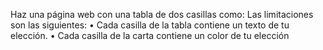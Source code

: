 Haz una página web con una tabla de dos casillas como:
Las limitaciones son las siguientes:
• Cada casilla de la tabla contiene un texto de tu elección.
• Cada casilla de la carta contiene un color de tu elección